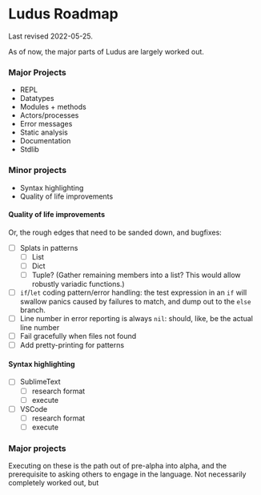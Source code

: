 # Ludus Roadmap

Last revised 2022-05-25.

As of now, the major parts of Ludus are largely worked out.

### Major Projects
* REPL
* Datatypes
* Modules + methods
* Actors/processes
* Error messages
* Static analysis
* Documentation
* Stdlib

### Minor projects
* Syntax highlighting
* Quality of life improvements

#### Quality of life improvements
Or, the rough edges that need to be sanded down, and bugfixes:
* [ ] Splats in patterns
	- [ ] List
	- [ ] Dict
	- [ ] Tuple? (Gather remaining members into a list? This would allow robustly variadic functions.)
* [ ] `if`/`let` coding pattern/error handling: the test expression in an `if` will swallow panics caused by failures to match, and dump out to the `else` branch.
* [ ] Line number in error reporting is always `nil`: should, like, be the actual line number
* [ ] Fail gracefully when files not found
* [ ] Add pretty-printing for patterns

#### Syntax highlighting
* [ ] SublimeText
	- [ ] research format
	- [ ] execute
* [ ] VSCode
	- [ ] research format
	- [ ] execute

### Major projects
Executing on these is the path out of pre-alpha into alpha, and the prerequisite to asking others to engage in the language. Not necessarily completely worked out, but 